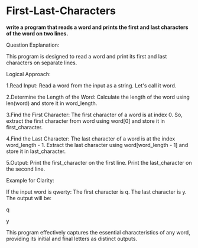# First-Last-Characters

**write a program that reads a word and prints the first and last characters of the word on two lines.**

Question Explanation:

This program is designed to read a word and print its first and last characters on separate lines. 

Logical Approach:

1.Read Input:
Read a word from the input as a string. Let's call it word.

2.Determine the Length of the Word:
Calculate the length of the word using len(word) and store it in word_length.

3.Find the First Character:
The first character of a word is at index 0. So, extract the first character from word using word[0] and store it in first_character.

4.Find the Last Character:
The last character of a word is at the index word_length - 1. Extract the last character using word[word_length - 1] and store it in last_character.

5.Output:
Print the first_character on the first line.
Print the last_character on the second line.

Example for Clarity:

If the input word is qwerty:
The first character is q.
The last character is y.
The output will be:

q

y

This program effectively captures the essential characteristics of any word, providing its initial and final letters as distinct outputs.
